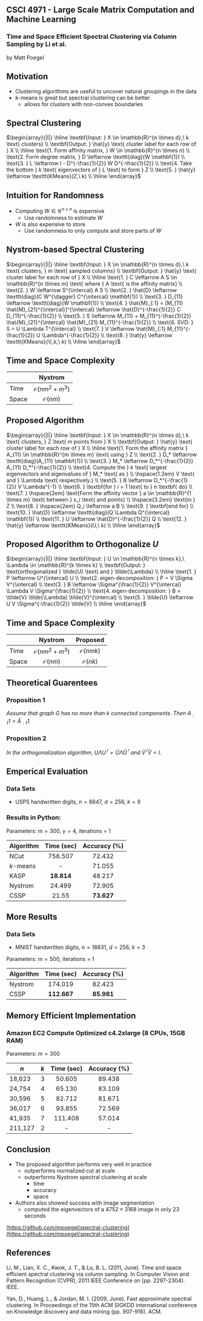 ## CSCI 4971 - Large Scale Matrix Computation and Machine Learning

### Time and Space Efficient Spectral Clustering via Column Sampling by Li et al.
by Matt Poegel


## Motivation

* Clustering algorithms are useful to uncover natural groupings in the data
* $k$-means is great but spectral clustering can be better
    * allows for clusters with non-convex boundaries


## Spectral Clustering

$\begin{array}{|l|} \hline
\textbf{Input: } X \in \mathbb{R}^{n \times d},\ k \text{ clusters} \\
\textbf{Output: } \hat{y} \text{ cluster label for each row of } X \\ \hline
\text{1. Form affinity matrix, } W \in \mathbb{R}^{n \times n} \\
\text{2. Form degree matrix, } D \leftarrow \texttt{diag}(W \mathbf{1}) \\
\text{3. } L \leftarrow I - D^{-\frac{1}{2}} W D^{-\frac{1}{2}} \\
\text{4. Take the bottom } k \text{ eigenvectors of } L \text{ to form } Z \\
\text{5. } \hat{y} \leftarrow \texttt{KMeans}(Z,\ k) \\ \hline
\end{array}$


## Intuition for Randomness

* Computing $W \in \mathbb{R}^{n \times n}$ is expensive
    * Use randomness to estimate $W$
* $W$ is also expensive to store
    * Use randomness to only compute and store parts of $W$


## Nystrom-based Spectral Clustering

$\begin{array}{|l|} \hline
\textbf{Input: } X \in \mathbb{R}^{n \times d},\ k \text{ clusters, } m \text{ sampled columns} \\
\textbf{Output: } \hat{y} \text{ cluster label for each row of } X \\ \hline
\text{1. } C \leftarrow A S \in \mathbb{R}^{n \times m} \text{ where } A \text{ is the affinity matrix} \\
\text{2. } W \leftarrow S^{\intercal} A S \\
\text{2. } \hat{D} \leftarrow \texttt{diag}(C W^{\dagger} C^{\intercal} \mathbf{1}) \\
\text{3. } D_{11} \leftarrow \texttt{diag}(W \mathbf{1}) \\
\text{4. } \hat{M}_{:1} = [M_{11} \hat{M}_{21}^{\intercal}]^{\intercal} \leftarrow \hat{D}^{-\frac{1}{2}} C D_{11}^{-\frac{1}{2}} \\
\text{5. } S \leftarrow M_{11} + M_{11}^{-\frac{1}{2}} \hat{M}_{21}^{\intercal} \hat{M}_{21} M_{11}^{-\frac{1}{2}} \\
\text{6. SVD: } S = U \Lambda T^{\intercal} \\
\text{7. } V \leftarrow \hat{M}_{:1} M_{11}^{-\frac{1}{2}} U \Lambda^{-\frac{1}{2}} \\
\text{8. } \hat{y} \leftarrow \texttt{KMeans}(V_k,\ k) \\ \hline
\end{array}$


## Time and Space Complexity

|        | Nystrom                   |
| ------ |:-------------------------:|
| Time   | $\mathcal{O}(nm^2 + m^3)$ |
| Space  | $\mathcal{O}(nm)$         |


## Proposed Algorithm

$\begin{array}{|l|} \hline
\textbf{Input: } X \in \mathbb{R}^{n \times d},\ k \text{ clusters, } Z \text{ m points from } X \\
\textbf{Output: } \hat{y} \text{ cluster label for each row of } X \\ \hline
\text{1. Form the affinity matrix } A_{11} \in \mathbb{R}^{m \times m} \text{ using } Z \\
\text{2. } D_* \leftarrow \texttt{diag}(A_{11} \mathbf{1}) \\
\text{3. } M_* \leftarrow D_*^{-\frac{1}{2}} A_{11} D_*^{-\frac{1}{2}} \\
\text{4. Compute the } k \text{ largest eigenvectors and eigenvalues of } M_* \text{ as } \\
\hspace{1.2em} V \text{ and } \Lambda \text{ respectively.} \\
\text{5. } B \leftarrow D_*^{-\frac{1}{2}} V \Lambda^{-1} \\
\text{6. } \textbf{for } i = 1 \text{ to } n \textbf{ do} \\
\text{7. } \hspace{2em} \text{Form the affinity vector } a \in \mathbb{R}^{1 \times m} \text{ between } x_i \text{ and points} \\
\hspace{3.2em} \text{in } Z \\
\text{8. } \hspace{2em} Q_i \leftarrow a B \\
\text{9. } \textbf{end for} \\
\text{10. } \hat{D} \leftarrow \texttt{diag}(Q \Lambda Q^{\intercal} \mathbf{1}) \\
\text{11. } U \leftarrow \hat{D}^{-\frac{1}{2}} Q \\
\text{12. } \hat{y} \leftarrow \texttt{KMeans}(U,\ k) \\ \hline
\end{array}$


## Proposed Algorithm to Orthogonalize $U$

$\begin{array}{|l|} \hline
\textbf{Input: } U \in \mathbb{R}^{n \times k},\ \Lambda \in \mathbb{R}^{k \times k} \\
\textbf{Output: } \text{orthogonalized } \tilde{U} \text{ and } \tilde{\Lambda} \\ \hline
\text{1. } P \leftarrow U^{\intercal} U \\
\text{2. eigen-decomposition: } P = V \Sigma V^{\intercal} \\
\text{3. } B \leftarrow \Sigma^{\frac{1}{2}} V^{\intercal} \Lambda V \Sigma^{\frac{1}{2}} \\
\text{4. eigen-decomposition: } B = \tilde{V} \tilde{\Lambda} \tilde{V}^{\intercal} \\
\text{5. } \tilde{U} \leftarrow U V \Sigma^{-\frac{1}{2}} \tilde{V} \\ \hline
\end{array}$


## Time and Space Complexity

|        | Nystrom                   | Proposed           |
| ------ |:-------------------------:|:------------------:|
| Time   | $\mathcal{O}(nm^2 + m^3)$ | $\mathcal{O}(nmk)$ |
| Space  | $\mathcal{O}(nm)$         | $\mathcal{O}(nk)$  |


## Theoretical Guarentees

### Proposition 1
_Assume that graph $G$ has no more than $k$ connected components. Then $A_{:1}1 = \hat{A}_{:1}1$._

### Proposition 2
_In the orthogonalization algorithm, $U \Lambda U^{\intercal} = \tilde{U} \tilde{\Lambda} \tilde{U}^{\intercal}$
and $\tilde{V}^{\intercal} \tilde{V} = I$._


## Emperical Evaluation

### Data Sets

* USPS handwritten digits, $n = 6647$, $d = 256$, $k = 9$

### Results in Python:
Parameters: $m = 300$, $\gamma = 4$, iterations = 1

| Algorithm | Time (sec)  | Accuracy (%) |
| --------- |:-----------:|:------------:|
| NCut      | 756.507     | 72.432       |
| $k$-means | -           | 71.055       |
| KASP      | **18.814**  | 48.217       |
| Nystrom   | 24.499      | 72.905       |
| CSSP      | 21.55       | **73.627**   |


## More Results

### Data Sets

* MNIST handwritten digits, $n = 18831$, $d = 256$, $k = 3$

Parameters: $m = 500$, iterations = 1

| Algorithm | Time (sec)  | Accuracy (%) |
| --------- |:-----------:|:------------:|
| Nystrom   | 174.019     | 82.423       |
| CSSP      | **112.667** | **85.981**   |


## Memory Efficient Implementation

### Amazon EC2 Compute Optimized c4.2xlarge (8 CPUs, 15GB RAM)

Parameters: $m = 300$

| $n$      | $k$  | Time (sec)  | Accuracy (%) |
| ---------| ---- |:-----------:|:------------:|
| 18,623   |  3   | 50.605      | 89.438       |
| 24,754   |  4   | 65.130      | 83.109       |
| 30,596   |  5   | 82.712      | 81.671       |
| 36,017   |  6   | 93.855      | 72.569       |
| 41,935   |  7   | 111.408     | 57.014       |
| 211,127  |  2   | -           | -            |


## Conclusion

* The proposed algorithm performs very well in practice
    * outperforms normalized cut at scale
    * outperforms Nystrom spectral clustering at scale 
        * time
        * accuracy
        * space
* Authors also showed success with image segmentation
    * computed the eigenvectors of a $4752 \times 3168$ image in only 23 seconds


[https://github.com/mpoegel/spectral-clustering](https://github.com/mpoegel/spectral-clustering)


## References

Li, M., Lian, X. C., Kwok, J. T., & Lu, B. L. (2011, June). Time and space efficient spectral clustering via column sampling. In Computer Vision and Pattern Recognition (CVPR), 2011 IEEE Conference on (pp. 2297-2304). IEEE.

Yan, D., Huang, L., & Jordan, M. I. (2009, June). Fast approximate spectral clustering. In Proceedings of the 15th ACM SIGKDD international conference on Knowledge discovery and data mining (pp. 907-916). ACM.

